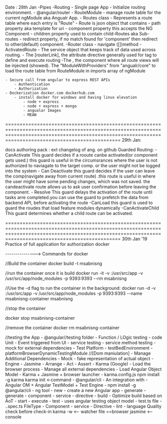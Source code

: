 Date : 28th Jan
-Pipes
-Routing
    - Single page App
    - Initialize routing environment.
        - @angular/router
         - RouteModule
            - manage route table for the current ngModule aka Angualr App.
        - Routes class
            - Represents a route table where each entry is "Route"
                - Route is json object that contains 
                    - path property aka template for uri
                    - component property this accepts the NG Component
                    - children property used to contain child-Routes aka Sub-routes
                    - redirect property, if no match found for 'component' then redirect to other(default) component.
                -Router class 
                    - navigate ([<ROUTE URIs>])method
                - ActivatedRoute
                    - The service object that keeps track of data used across routing.
                   - The [routerLink], the attribute directive generally used for <a> tag to define and execute routing
                   -The <router-outlet></router-outlet>, the component where all route views will be injected (showed).
            The "ModuleWithProviders" from "angualr/core" to load the route table from RouteModule in imports array of ngModule 

    - Secure call from angular to express REST APIs
        - Authentication  
        - Authorization 
    - Dockerization docker.com dockerhub.com
        - install docker for windows and having linux elevation
            - node + express
            - node + express + mongo
            - angualar Images
            - MEAN 
==========================================================================================================================================================================================================
29th Jan:

docs authoring pack : ext
changelog of ang. on github
Guarded Routing:
    - CanActivate
        This guard decides if a rooute canbe activated(or component gets used.) this guard is useful in the circumsrances where the user is not authorized to naviagate to the target comp. or the user might not be logged into the system
    - Can Deactivate
        this guard decides if the user can leave the comp(navigate away from current route) .this route is useful in where the user might have some pending changes, which was not saved. the candeactivate route allows us to ask user confirmation before leaving the component. 
    - Resolve
        This guard delays the activation of the route until tasks arre completed.you can use the guard to prefetch the data from backend API, before activating the route
    -CanLoad
        this guard is used to guard the roudes that load feature modules dynamically
    -CanActivateChild
        This guard determines whether a child route can be activated. 


            
==========================================================================================================================================================================================================
30th Jan '19
Practice of full application for authorization
docker


---------------> Commands for docker

//Build the container
docker build -t msabnisng

//run the container once it is build
docker run -it -v :/usr/src/app -v /usr/src/app/node_modules -p 9393:9393 --rm msabnisng

//Use the -d flag to run the container in the background:
docker run -d -v :/usr/src/app -v /usr/src/app/node_modules -p 9393:9393 --name msabnisng-container msabnisng

//stop the container

docker stop msabnisng-container

//remove the container 
docker rm msabnisng-container


//testing the App
    - @angular/<package>/testing folder
     - Function / LOgic testing
        - code Unit
        - Event triggered from UI
     - service testing
        - service method testing
        - mock for external dependencies
    - Test Platform 
        - testBedEnvironment
        - platformBrowserDynamicTestingModule //[Dom maniulation]
            - Manage Additional Dependencies
            - Mock - fake representation of actual object
        - Engine
            - Jasmine
                - Arrange
                - Act
                - Assert
            - Karma (Google)
                - Load the browser process
                - Manage all external dependencies
                - Load Angular Object Model
                - Karma + Jasmine + browser launcher
                 - karma.config.js
                   npm install -g karma
                   karma init <-command
            - @angular/cli
                - An integration with 
                    - Angular OM + Angular TestModel + Test Engine
                - npm install -g @angular/cli
                - ng tool
                    - new
                        - create a new Angular app
                    - generate
                        - generate
                            - component
                            - service
                            - directive
                    - build
                        - Optimize build based on AoT
                    - start
                        - execute
                    - test
                        - uses angular testing object model 
                            - test.ts file
                             - <FileName>.<FileType>.spec.ts
                             FileType
                                - Component
                                - service
                                - Directive
                    - lint
                        - language Quality check before check-in
            karma -w <-- watcher file  ==browser
            jasmine <-- console


